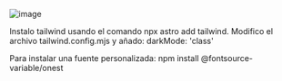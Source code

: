 ![image](https://github.com/DeiMoS-es/Astro/assets/77572245/7a5001a7-eef6-4ec3-ac84-6439ef5ad8ab)

Instalo tailwind usando el comando npx astro add tailwind.
Modifico el archivo tailwind.config.mjs y añado: darkMode: 'class'

Para instalar una fuente personalizada: npm install @fontsource-variable/onest
